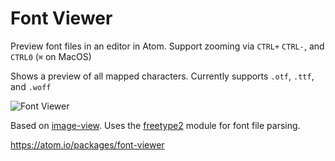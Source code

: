 # Font Viewer

Preview font files in an editor in Atom. Support zooming via `CTRL+` `CTRL-`, and `CTRL0` (`⌘` on MacOS)

Shows a preview of all mapped characters. Currently supports `.otf`, `.ttf`, and `.woff`

![Font Viewer](https://github.com/ericfreese/font-viewer/blob/master/screenshot.webp?raw=true)

Based on [image-view](https://github.com/atom/image-view). Uses the [freetype2](https://www.npmjs.org/package/freetype2) module for font file parsing.

https://atom.io/packages/font-viewer
